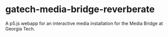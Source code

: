 # gatech-media-bridge-reverberate
A p5.js webapp for an interactive media installation for the Media Bridge at Georgia Tech.
